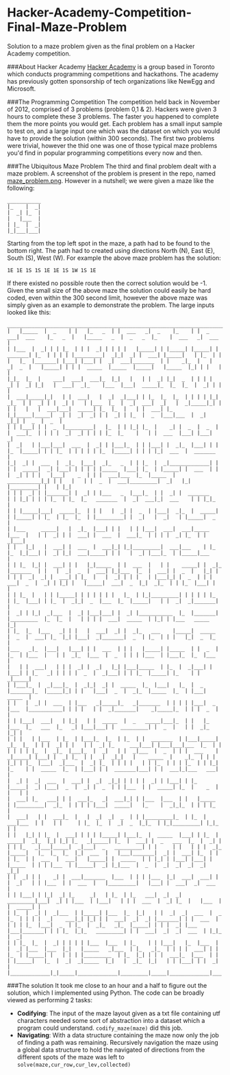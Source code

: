 Hacker-Academy-Competition-Final-Maze-Problem
=============================================

Solution to a maze problem given as the final problem on a Hacker Academy competition.

###About Hacker Academy
[Hacker Academy](hackeracademy.org) is a group based in Toronto which conducts programming competitions and
hackathons. The academy has previously gotten sponsorship of tech organizations like NewEgg and Microsoft.

###The Programming Competition
The competition held back in November of 2012, comprised of 3 problems (problem 0,1 & 2). Hackers were given
3 hours to complete these 3 problems. The faster you happened to complete them the more points you would get. Each
problem has a small input sample to test on, and a large input one which was the dataset on which you would have
to provide the solution (within 300 seconds). The first
two problems were trivial, however the thid one was one of those typical maze problems you'd find in popular programming
competitions every now and then.

###The Ubiquitous Maze Problem
The third and final problem dealt with a maze problem. A screenshot of the problem is present in the
repo, named [maze_problem.png](maze_problem.png). However in a nutshell; we were given a maze like the following:

    ___________
    |_    |  _|
    |  _| |_  |
    |   |___  |
    | |_  |  _|
    |_|___|___|
  

Starting from the top left spot in the maze, a path had to be found to the bottom right. The path had to created
using directions North (N), East (E), South (S), West (W). For example the above maze problem has the solution:

    1E 1E 1S 1S 1E 1E 1S 1W 1S 1E
  
If there existed no possible route then the correct solution would be -1.  
Given the small size of the above maze the solution could easily be hard coded, even within the 300 second limit, however
the above maze was simply given as an example to demonstrate the problem. The large inputs looked like this:

    _____________________________________________________________________________________________________________________________________________
    |   |_____  |  _    | |   |_   _  | |  ___   _|  _    |_    | |  _   ___|  ___    |_   _  |   |_____   _  |  _   _  |_    |  ___   _|  ___  |
    | |___  |  _| | | |_  | | |  _| | | | |   |_____| | |_____| |_____| |  _______| |_  | | | | |_________|  _|_|  _| |  ___| |_____|   | |_  | |
    |   |_  |_______| |___| |___| |  _|  ___|_______  | |    _|_  |   |  _|  _  |   |_____| | | |  _____  |_____  |_____|   |_____  |_| | |   | |
    |_|_  |_  |    ___|  ___|  ___|_  |_|   |   | |  _| |_|  _  | | | |  _| |  _| |_|   |  ___|  _|_    |___  |___|  _____|_  |_  |_  |  _| | | |
    |  ___|_____|_|   | |  ___|   |  _|  _|___| | |_  |_  |_  | | | | |_|  _|_  | |  _| | |  _| |   | |___  |_  |  _|  ___|  _|   |  _|_____|_| |
    | |   |   |  ___|___|  _____| |_  |_  |   | |  ___| |_  |_|_____|_____|  _| |  _|  _| | |  _| | |_  |  _  |___|___  |  _|  _|_| |  _  |  _  |
    | | |___| | |  _  |_________|   |_  | | |_| |_  |    _| |  _  |  _  | |  ___|_  | | | |  _|  _| | | | |_  |_    |   | |  ___  |___| |___|  _|
    |  _|   | |___|___|  ___  |  _| | |___|_  | | |___| |  _|_  |___| | | |_  |_____| | | |_  | | | | | |_  |_____| | | | |_|  ___  |  _______  |
    |_|  _| |  ___  |  _|_  |___|  _|_   _  | | |_  |  _|_____________| |   | |  _____|  _| |___| | | | | |_____  |___| |_  | |_____| |  ___  | |
    |  _| | | |   |___|    _  | | |  ___|___  |_  |_____  |  ___________|_| | |   |   | |  _  |  ___|_________|  _|   |_|   |_________| |   | |_|
    | | |  _| | |_______| |  _| | |___   _  |___|_  | |  _| |  _______    | | |_| | | | |_  | |_  |_   _______  |  _|  ___|_|  ___    | | |_|_  |
    | | |_____|___|  _____|_  | | |   |  _| |  _  | |___|  _|_  |  _____| | |_____| | |_  | |_  |_  | |_________| |  _|   |  _|   | |_____|  _  |
    | |___     _____|   |  _|_  |___| | |   | | |___|  ___|  ___|_____  |___  |   | |  _| | |  ___| |  ___  |  ___|_  | | | |  _| |_  | |  _|___|
    | |   |_|   |  ___| |  ___  |  ___|_| |_|_________|  ___|___    | |_  |_  |_|___| |  _| |_|  ___|_____| | |   |  _| |___|_  | |_____|___    |
    | | |_  |_| |  ___| | |   |_|_____  | |  ___  |   | |    _____| |  _|_  |_______  | |   |  _|  _  |  ___| |_|___  |_  |  ___| |  _  |   |_| |
    | | |  _|  _| |  ___| | |_  |   |  _| | | |   | |___|_| |  _  | | |  ___|  _  |  _| | |_| |   |_____|  ___|  _  |_|  _|_  | | |_  |___| |   |
    | | |_  |   | | |_____| | | | | | |   |_  | |_|_________| | | | | |_  | |_  |___| | |_  |  _|_|  _  |___  |_  |_____|   | |  _|  _|_______| |
    |  _| | |_|  _|___  |  _| |___|___| |  _| |___________  |_  |_______| |_________  |_  |_  |   | | | |  ___|  _____  | |_| | |___   _____  |_|
    | |_  |_  |___   _| | |   |  ___|  _| |  _|_   ___    |_____|  _____  |  _  |  ___| |_  |_| |___|  _|_______|  _  | |_  | | |   |_|  _  |_  |
    |___   _|_  |___|   |___| | |  ___  | | |   |_____| |_____  | |  _  | |_  | |___  |   | |  _|_  |___  |  _  | | | |___  | |___|_  |_  |___  |
    |   | |  ___|   | | |  _| |  _|   |_| |___|_____  | |_  |  _|___| | |___| | |_   _| | | | |  _  |  _|___| | | |_  |_____| |_    | |  _|_____|
    | |___|_  |  _|___|_  |  _|_|  _| |  _____  |_  |___|   |_  |  _  |_______|_  |_____|_| | |   |___|  _  |  _|_  |_____  |_  | |___|  _____  |
    | |   |  _| |  ___  | |___   _|_____|_   _|_______  | | | | |___|  _  |___  |___________| | | |   | |  _|_______|    _|_____|_  | | |  _  | |
    | | |___|  ___|   | |_|   | |  _____  |  _   _____|___|_  | |   |_  |___  |_   ___  |_   _| |___|___| |  _________| |  _  |   | |  _|_  |_| |
    | | |   | |___  | |_  | |___|_  |_  | |_  | |  _______  | |___|_____|  _|_  |_  | | |  _| | |   | |  _| |_     ___|___| |___|___|___  |_  | |
    | | | | |_  |  _|_  |___|_  |  _|   | |  _|___  |  _  | | |  ___    |    _|_____| |___| |  _| |_  | |  _|  _|_|   |    _____  |    _|_  | | |
    |_| | |_  |___|  _|___  |  _| |_  | | | |   | | |_  | | | |_  | | |_| |_    | |  _____  |_  | |___| | |  _______|___| | |  ___|_|___   ___| |
    |  _| |  _|  ___  |  ___| |  _|  _|_| | | | |  _| | |___| | |_  |_____|  _| |___|  _  |  _| |  _  | | |___  | |  _____| |_  |    _  | |   | |
    |  ___| |_   ___| | |  ___|_   _|  ___|_| | |___  |___  | |   |_____  | |_________|  _|_  | | | | |___|  _____|   |_    |  _|_|_  | | | |_  |
    |  ___|   | |  ___|_  |   |  _|  _|  _  | | |_________|_  | |_  |  ___|___  | |   | |     | |_  |_  |  _|  _  |_|_  | |_|_________| |_|_  | |
    | |   |_| | |_  |  ___| | | | |_____| |___|_  |  _____  |___| | |_  |  _____|  _|_  |_| |_| |_   _|_____| |_  |  ___| |  _   ___  |_  |  _| |
    | | |_   _|___|_____|  _|___|  _   _________| | |     | |   | | |  _|_  |_____|   |_  |_  |_  |_|  ___  |   |___|_______|  _| |  ___| |_  | |
    | |_  | |  ___  |  ___|   |_____| |  _____  | | |_| | |___| |___| |   |_____  | | | |___  | |_____|  _| |_|___  |  _  |  _|  _|  _|  _|  _|_|
    | |  _| | |    _| |  ___|_______  |___  | | | |___  |_|  ___|  ___| | |  _|   | | |___  | |  ___  |   |_________|   |___| |  ___|  _|  ___  |
    | | |___| | |_|  _| |_     _|   | |_  | |_   ___|  _|  _|  _________|___|  _| | |___  | |___|   | | |  ___  |  _| |_  |   |___  | |  _____| |
    | |_  |  _| |  _|___  | |_____| |___  |_  |_|   | |  _|  _|  ___  |  _  |_  | | | |  _|    ___|_| |_| | |  ___|  _|  _| |_______| | |  ___  |
    | | | |_  |___|  _  | |_  |  _|_   _|_  |_____| | | |  _| |___  |___|_______| | | |_  |_|_   _________| | |  ___|  _|  _|  ___  | |_|_  |  _|
    | | |_  |_  |  _| | | | | |___  |___  | |_    | | |___|   |_  |___  |   |  _| |___  |___  |_|   |_____   _|___  | |_   _|_  | | | |  ___| | |
    |_  | |_____| |   | | | |_________  | |_  |_| | | |  ___|_  |___  | | | |_____|   |_  |  _|  _|_____  |_|   |  _|_  |_|   | | |___| | |  _| |
    |_____________|_|_____|_____________|_________|_____|_____________|___|_________|_____|_____________|_____|_______|_____|___________|_______|
  

###The solution
It took me close to an hour and a half to figure out the solution, which I implemented using Python. The code can
be broadly viewed as performing 2 tasks:
- **Codifying**: The input of the maze layout given as a txt file containing utf characters needed some
sort of abstraction into a dataset which a program could understand. `codify_maze(maze)` did this job.
- **Navigating**: With a data structure containing the maze now only the job of finding a path was remaining. Recursively
navigation the maze using a global data structure to hold the navigated of directions from the different spots of the maze
was left to `solve(maze,cur_row,cur_lev,collected)`




